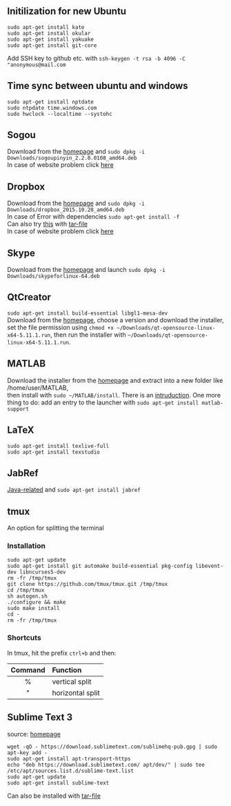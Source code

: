 ## Initilization for new Ubuntu
```
sudo apt-get install kate
sudo apt-get install okular
sudo apt-get install yakuake
sudo apt-get install git-core
```
Add SSH key to github etc. with ```ssh-keygen -t rsa -b 4096 -C "anonymous@mail.com```

## Time sync between ubuntu and windows

```
sudo apt-get install nptdate
sudo ntpdate time.windows.com
sudo hwclock --localtime --systohc
```

## Sogou

Download from the [homepage](https://pinyin.sogou.com/linux/?r=pinyin) and ```sudo dpkg -i Downloads/sogoupinyin_2.2.0.0108_amd64.deb```    
In case of website problem click [here](https://github.com/robinloujun/Tipps/blob/master/Files/sogoupinyin_2.2.0.0108_amd64.deb?raw=true)

## Dropbox

Download from the [homepage](https://www.dropbox.com/de/install-linux) and ```sudo dpkg -i Downloads/dropbox_2015.10.28_amd64.deb```  
In case of Error with dependencies ```sudo apt-get install -f```  
Can also try [this](https://www.dropbox.com/de/help/desktop-web/linux-commands) with [tar-file](https://github.com/robinloujun/Tipps/blob/master/Files/nautilus-dropbox-1.6.2.tar.bz2)  
In case of website problem click [here](https://github.com/robinloujun/Tipps/blob/master/Files/dropbox_2015.10.28_amd64.deb?raw=true)

## Skype

Download from the [homepage](https://www.skype.com/en/get-skype/) and launch ```sudo dpkg -i Downloads/skypeforlinux-64.deb```

## QtCreator

`sudo apt-get install build-essential libgl1-mesa-dev`  
Download from the [homepage](http://download.qt.io/official_releases/qt/), choose a version and download the installer, set the file permission using `chmod +x ~/Downloads/qt-opensource-linux-x64-5.11.1.run`, then run the installer with `~/Downloads/qt-opensource-linux-x64-5.11.1.run`.

## MATLAB

Download the installer from the [homepage](https://de.mathworks.com/downloads/web_downloads) and extract into a new folder like /home/user/MATLAB,   
then install with ```sudo ~/MATLAB/install```. There is an [intruduction](https://de.mathworks.com/help/install/ug/install-mathworks-software.html).
One more thing to do: add an entry to the launcher with ```sudo apt-get install matlab-support```

## LaTeX

```
sudo apt-get install texlive-full
sudo apt-get install texstudio
```

## JabRef

[Java-related](http://help.jabref.org/en/Installation#verify-java-installation) and `sudo apt-get install jabref`

## tmux
An option for splitting the terminal
### Installation

```
sudo apt-get update
sudo apt-get install git automake build-essential pkg-config libevent-dev libncurses5-dev
rm -fr /tmp/tmux
git clone https://github.com/tmux/tmux.git /tmp/tmux
cd /tmp/tmux
sh autogen.sh
./configure && make
sudo make install
cd -
rm -fr /tmp/tmux
```

### Shortcuts

In tmux, hit the prefix `ctrl+b` and then:

<center>
  
  |Command|Function|
  |:---:|:---|
  |% | vertical split|
  |" | horizontal split|

</center>

## Sublime Text 3

source: [homepage](https://www.sublimetext.com/docs/3/linux_repositories.html#apt)

```
wget -qO - https://download.sublimetext.com/sublimehq-pub.gpg | sudo apt-key add -
sudo apt-get install apt-transport-https
echo "deb https://download.sublimetext.com/ apt/dev/" | sudo tee /etc/apt/sources.list.d/sublime-text.list
sudo apt-get update
sudo apt-get install sublime-text
```
Can also be installed with [tar-file](https://download.sublimetext.com/sublime_text_3_build_3143_x64.tar.bz2)
